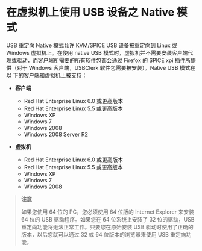 # 在虚拟机上使用 USB 设备之 Native 模式

USB 重定向 Native 模式允许 KVM/SPICE USB 设备被重定向到 Linux 或 Windows 虚拟机上。在使用 native USB 模式时，虚拟机并不需要安装客户端代理或驱动，而客户端所需要的所有软件包都会通过 Firefox 的 SPICE xpi 插件所提供（对于 Windows 客户端，USBClerk 软件包需要被安装）。Native USB 模式在以
下的客户端和虚拟机上被支持：

* **客户端**
  * Red Hat Enterprise Linux 6.0 或更高版本
  * Red Hat Enterprise Linux 5.5 或更高版本
  * Windows XP
  * Windows 7
  * Windows 2008
  * Windows 2008 Server R2

* **虚拟机**
  * Red Hat Enterprise Linux 6.0 或更高版本
  * Red Hat Enterprise Linux 5.5 或更高版本
  * Windows XP
  * Windows 7
  * Windows 2008

> **注意**
>
> 如果您使用 64 位的 PC，您必须使用 64 位版的 Internet Explorer 来安装 64 位的 USB 驱动程序。如果您在 64 位系统上安装了 32 位的驱动，USB 重定向功能将无法正常工作。只要您在原始安装 USB 驱动时使用了正确的版本，以后您就可以通过 32 或 64 位版本的浏览器来使用 USB 重定向功能。
